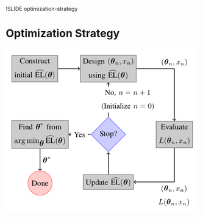 !SLIDE optimization-strategy

<script type="text/javascript">
  $('.optimization-strategy').bind('showoff:show', optimizationStrategyReset);
  $('.optimization-strategy').bind('showoff:next', optimizationStrategyStep);
</script>

# Optimization Strategy

![Optimization Strategy](optimization-strategy.png)
